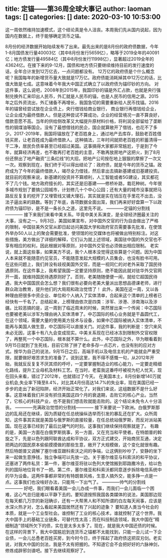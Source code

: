 title: 定锚——第36周全球大事记
author: laoman
tags: []
categories: []
date: 2020-03-10 10:53:00
---
这一周依然维持加速模式，这个结论真是令人沮丧。本周我们先从国内说起，因为国内在数据上，终于能够确定货币之锚。
<!-- more-->
8月份的经济数据开始陆续发布了出来。最先出来的是8月份的政府债数据，今年1-8月国债发行量40003亿（其中8月份发行5659亿），略等于2019全年的40091亿；地方债发行量49584亿（其中8月份发行11998亿），显著超过2019全年的43624亿。在接下来的9-12月，国债和地方债只要继续维持目前的发行速度的话，全年合计发到12万亿去，一点问题都没有。
12万亿的政府债是个什么概念呢？我国每年的新增货币量大致就是17万亿。政府债能消耗掉其中12万亿的话，比值大致是七成。这意味着今年我大中国正式确立了以政府债为锚印钞的方向。
对这件事，这么说吧，2008年到2015年，我国印钞的锚是外汇占款，也就是央行强制兑换外汇来印出人民币，外汇就是人民币的锚，也是人民币的信用之源。2015年之后外资流出，外汇储备不再增长，我国急切的需要重新给人民币找锚。2016年的锚曾经尝试放在企业债上，央行借钱给商业银行， 商业银行再借钱给企业，让企业成为最终借款人。但是这种尝试不算成功，企业的经营境况一直不算良好，借款意愿不高。当年的供给侧改革又大幅提升原材料价格，将利润全部留给了垄断性的钢煤油等国企。没有了最想借钱的民企，国企就算敞开了借钱，也花不了多少。2017-2019年，我国将锚放在了老百姓身上，通过地产去库存，鼓励老百姓借钱买房，让老百姓成为最终借款人。这种搞法，三年时间就把老百姓的积蓄清得一干二净，居民负债率甚至已经超过美国。这事搞得大家都非常尴尬，于是到了今年，就算经济再差，也不敢再打老百姓的主意，不敢再放房地产这把火，到了8月份还祭出了地产融资“三条红线”的大招，把地产公司按在地上狠狠的摩擦了一次又一次。观察到现在，我们终于可以得出结论了：政府债，就是今年的货币之锚。政府成为了今年的最终借款人，竭尽全力借钱，然后拿出去搞新基建或旧基建投资。
就目前的观察来说，新基建的投资并不算顺利，人工智能或者5G建设，其实都花不了几个钱。地方政府擅长的，其实还是旧基建——修桥补路，栽花种树。今年很多城市规划了要搞公园城市，计划修几十个中心公园；还有大量的城市没事就把马路反反复复的挖开了又埋管线又铺大理石，其实就是实在钱压在手里花不出去，没法子逼出来的路数。等到了年底，各项数据全面出笼，我们再来好好盘算一下以政府债为锚印钞，是不是一条长久之道，这里先不说。
————定锚的分割线————
接下来我们来看中美关系。毕竟中美关系演变，是全球经济圈最关注的大事，没有之一。9月3日，美国如果宣布，对中国外交官的行为自由做出了严格的限制，中国驻美外交官从即日起访问美国大学和政府官员需要事先批准，在使馆外举办50人以上的聚会需要批准，使领馆的社交媒体也将被做出特别标注。对这些措施，美方做出了详细的解释，它们认为就上述领域，美国驻中国的外交官也不享有相应的权利，因此根据对等原则，对中国外交官也必须做出相应限制。
老实说，就上面这些事，如果美方不说，我个人根本没觉得这些算是个问题。因为中国人本来就不能随意约见官员，不能随意发起大规模的人员集会，也没有脸书可用。在这些问题上，我们并没有歧视美国外交官，而是一视同仁的对老外采取了国民待遇原则。在这件事上，我希望我国一定要坚持原则，绝不能因此就对驻华外交官网开一面，就维持国民待遇原则好了。否则，老美随随便便一闹，就给它超国民待遇，我大中国国民会怎么想？我们很有必要向老美大量派出思想品德课老师，进行群众政治教育，提升他们的大局观和政治觉悟了！
此外，美国在这一周，又以各种理由把很多中资企业、单位和个人纳入了实体清单，合起来这个清单的上榜者已经快有一千名了。总结起来，上榜理由依次是四类：涉军、涉港、涉南海以及涉疆。比较恶搞的是，这一周到了临近周末的时候，突然冒出来一个传闻：中芯国际也要被老美以涉军为理由纳入实体清单了。中芯国际的核心业务就是干晶圆代工，在这个领域，需要大量的使用美方技术与设备，如果中芯国际被纳入实体清单，不能再与美国人做生意，中芯国际可以直接关门。对这件事，我的判断是：空穴来风未必无因，这事十有八九会变成现实。中美关系现在已经冰冻到限制外交官权限了，再整死一个中芯国际，根本就不算什么。此外，中芯国际之外，华为眼看着到9月15日就到了生死线，目前它除了拼了老命多存一点芯片，也没有别的应对方式。按华为自己的说法，9月15日之后，高端手机以及电信主机的产能就会严重受限，就要做好艰苦求生的准备了。说到这里，我不得不感慨一句，从2012年开始，我就反反复复不厌其烦的呼吁，一定要掌握制造业的核心能力，一定要走精细化路线，提升工业母机及材料工艺。在当时，老蛮我这番呼吁被视为杞人忧天，现在回头来看，错过了2012年，也就错过了今天。
在美国本土，8月份新增140万就业机会,失业率下降至8.4%，对比其4月份高达14.7%的失业率，现在美国已经一步步的走出了新冠陷阱，经济开始正常化了。对我们来说，这组数据不是什么好事。这意味着我们并没有抓住美国这四个月的衰退期，击败它的核心产业。当然了，它核心的科技产业，也不是我们想击败就能击败的。这个结论未免令人十分沮丧。
————充满政治觉悟的分割线————
接下来要说一下欧洲。白俄罗斯那边的乱局还在继续，因为质疑在任总统操纵选举而引发的暴乱还在扩大。众所周知，这件事其实就是美国与俄罗斯的直接较量，在任总统站俄罗斯，而反对派站美国。现在这事已经到了最后比硬气的时刻。这事我们继续保持观察就是了。
有趣的是，美国一方面在白俄罗斯挑事，另一方面，又在充当和平使者。在特朗普的斡旋之下，先是以色列跟阿联酋达成和平协议，双方正式建交，开始商贸互通，决定把两边的国民原本偷偷摸摸做的那些生意，敞开了大规模做，这个变化就很有趣。然后特朗普又调解了塞尔维亚跟科索沃之间的争端，让这俩别吵吵了，安静的坐下来一起做生意挣钱，独立争端可以先放一边。关于塞尔维亚与科索沃的和平协议，还塞进了两件私货：第一件，塞尔维亚将驻以色列大使馆搬到耶路撒冷去，给以色列的国际地位背书了一把。第二件，塞尔维亚和科索沃都同意逐步拆除电信系统中的华为设备。这两件事都非常的有特朗普风格，生意人搞外交，能多挣一点是一点。这事我们也没啥好办法，只能骂一下出气了。
————帅气的分割线————
好吧，我们眼看着美国一会儿办成一件事，而我们一会儿面临一个困难，这心气总归是难以平静下去的。要知道按照我国各类媒体的说法，美国那边现在每天都几万宗的新冠确诊，还有一大帮黑人和不知所谓的白左每天闹事，应该是水深火热才对，怎么看起来美国居然还有了兴起的迹象？
要知道人类当今社会的本质，就是一个工业型社会。谁控制了工业的核心技术，谁就控制了这个世界。我大中国手上的基础工业链条，可替代性太高；而在科技制造领域，我大中国在“精细制造”领域所欠下的债，实在是太多太多了。现在，就是我大中国还债的时候。在这样的背景下，我大中国尴尬到连货币之锚都不太能找到，只能一会儿试一下企业债，一会儿怂恿老百姓买房，到今时今日，终于挥起了政府债这把双刃剑。老实说，对我大中国的剑法，我是不太有把握的。不知道它会不会把好好的六脉神剑，修炼成辟邪剑谱吧。接下去继续观察好了。